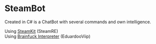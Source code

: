 # SteamBot
Created in C# is a ChatBot with several commands and own intelligence.

Using <a href="https://github.com/SteamRE/SteamKit">SteamKit</a> (SteamRE)<br>
Using <a href="https://github.com/eduardooviip/Brainfuck-interpreter">Brainfuck Interpreter</a> (EduardooViip)
